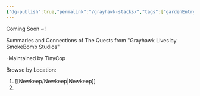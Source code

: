 ```yaml
---
{"dg-publish":true,"permalink":"/grayhawk-stacks/","tags":["gardenEntry"],"updated":"2025-03-25T01:11:25.296+05:30"}
---
```


Coming Soon ~!

Summaries and Connections of The Quests from "Grayhawk Lives by SmokeBomb Studios"


-Maintained by TinyCop

Browse by Location:
1. [[Newkeep/Newkeep\|Newkeep]]
2. 